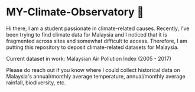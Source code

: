 # MY-Climate-Observatory :seedling:

Hi there, I am a student passionate in climate-related causes. Recently, I've been trying to find climate data for Malaysia and I noticed that it is fragmented across sites and somewhat difficult to access. Therefore, I am putting this repository to deposit climate-related datasets for Malaysia. 

Current dataset in work: Malaysian Air Pollution Index (2005 - 2017)

Please do reach out if you know where I could collect historical data on Malaysia's annual/monthly average temperature, annual/monthly average rainfall, biodiversity, etc.
